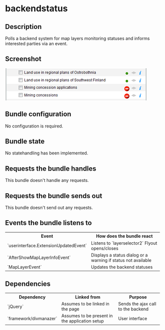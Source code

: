 # backendstatus

## Description

Polls a backend system for map layers monitoring statuses and informs interested parties via an event.

## Screenshot

![screenshot](backendstatus.png)

## Bundle configuration

No configuration is required.

## Bundle state

No statehandling has been implemented.

## Requests the bundle handles

This bundle doesn't handle any requests.

## Requests the bundle sends out

This bundle doesn't send out any requests.

## Events the bundle listens to

<table class="table">
  <tr>
    <th>Event</th><th>How does the bundle react</th>
  </tr>
  <tr>
    <td>`userinterface.ExtensionUpdatedEvent`</td>
    <td>Listens to `layerselector2` Flyout opens/closes</td>
  </tr>
  <tr>
    <td>`AfterShowMapLayerInfoEvent`</td>
    <td>Displays a status dialog or a warning if status not available</td>
  </tr>
  <tr>
    <td>`MapLayerEvent`</td>
    <td>Updates the backend statuses</td>
  </tr>
</table>

## Dependencies

<table class="table">
  <tr>
    <th>Dependency</th><th>Linked from</th><th>Purpose</th>
  </tr>
  <tr>
    <td>`jQuery`</td>
    <td>Assumes to be linked in the page</td>
    <td>Sends the ajax call to the backend</td>
  </tr>
  <tr>
    <td>`framework/divmanazer`</td>
    <td>Assumes to be present in the application setup</td>
    <td>User interface</td>
  </tr>
</table>
